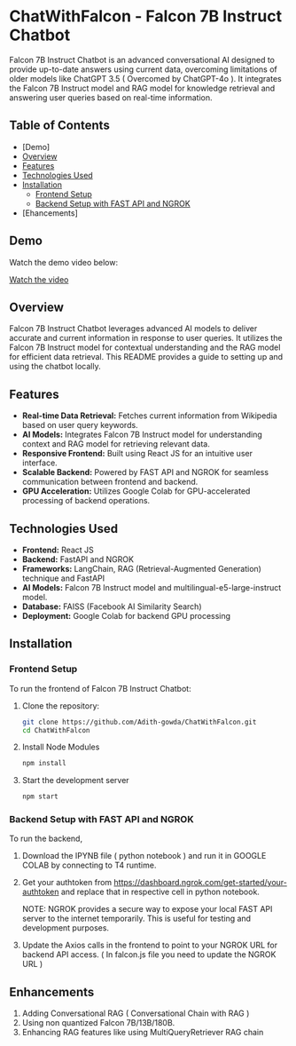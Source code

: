 # ChatWithFalcon - Falcon 7B Instruct Chatbot

Falcon 7B Instruct Chatbot is an advanced conversational AI designed to provide up-to-date answers using current data, overcoming limitations of older models like ChatGPT 3.5 ( Overcomed by ChatGPT-4o ). It integrates the Falcon 7B Instruct model and RAG model for knowledge retrieval and answering user queries based on real-time information.

## Table of Contents

- [Demo]
- [Overview](#overview)
- [Features](#features)
- [Technologies Used](#technologies-used)
- [Installation](#installation)
  - [Frontend Setup](#frontend-setup)
  - [Backend Setup with FAST API and NGROK](#backend-setup-with-fast-api-and-ngrok)
- [Ehancements]

## Demo

Watch the demo video below:

[Watch the video](https://drive.google.com/file/d/1WS44zNSthMuTeBhWsE-WUNv3nru-4IwA/view?usp=sharing)

## Overview

Falcon 7B Instruct Chatbot leverages advanced AI models to deliver accurate and current information in response to user queries. It utilizes the Falcon 7B Instruct model for contextual understanding and the RAG model for efficient data retrieval. This README provides a guide to setting up and using the chatbot locally.

## Features

- **Real-time Data Retrieval:** Fetches current information from Wikipedia based on user query keywords.
- **AI Models:** Integrates Falcon 7B Instruct model for understanding context and RAG model for retrieving relevant data.
- **Responsive Frontend:** Built using React JS for an intuitive user interface.
- **Scalable Backend:** Powered by FAST API and NGROK for seamless communication between frontend and backend.
- **GPU Acceleration:** Utilizes Google Colab for GPU-accelerated processing of backend operations.

## Technologies Used

- **Frontend:** React JS
- **Backend:** FastAPI and NGROK
- **Frameworks:** LangChain, RAG (Retrieval-Augmented Generation) technique and FastAPI
- **AI Models:** Falcon 7B Instruct model and multilingual-e5-large-instruct model.
- **Database:** FAISS (Facebook AI Similarity Search)
- **Deployment:** Google Colab for backend GPU processing

## Installation

### Frontend Setup

To run the frontend of Falcon 7B Instruct Chatbot:

1. Clone the repository:
   ```bash
   git clone https://github.com/Adith-gowda/ChatWithFalcon.git
   cd ChatWithFalcon
2. Install Node Modules
   ```bash
   npm install
3. Start the development server
   ```bash
   npm start

### Backend Setup with FAST API and NGROK

To run the backend, 

1. Download the IPYNB file ( python notebook ) and run it in GOOGLE COLAB by connecting to T4 runtime.
2. Get your authtoken from https://dashboard.ngrok.com/get-started/your-authtoken and replace that in respective cell in python notebook.

   NOTE: NGROK provides a secure way to expose your local FAST API server to the internet temporarily. This is useful for testing and development purposes.

3. Update the Axios calls in the frontend to point to your NGROK URL for backend API access. ( In falcon.js file you need to update the NGROK URL )

## Enhancements

1. Adding Conversational RAG ( Conversational Chain with RAG )
2. Using non quantized Falcon 7B/13B/180B.
3. Enhancing RAG features like using MultiQueryRetriever RAG chain
